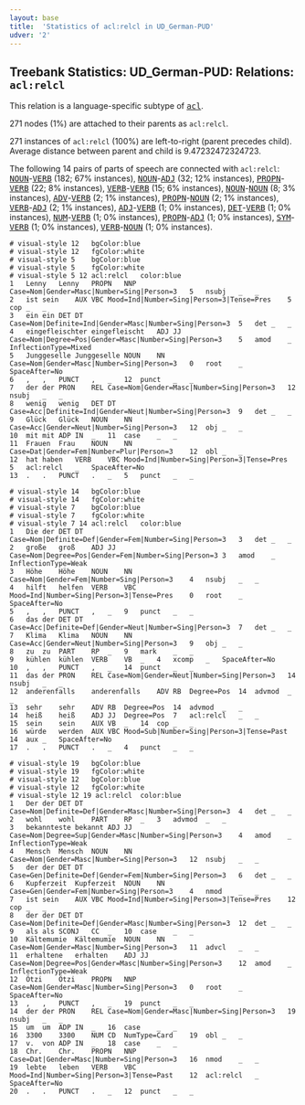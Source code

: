 ```yaml
---
layout: base
title:  'Statistics of acl:relcl in UD_German-PUD'
udver: '2'
---
```


## Treebank Statistics: UD_German-PUD: Relations: `acl:relcl`

This relation is a language-specific subtype of <tt><a href="de_pud-dep-acl.html">acl</a></tt>.

271 nodes (1%) are attached to their parents as `acl:relcl`.

271 instances of `acl:relcl` (100%) are left-to-right (parent precedes child).
Average distance between parent and child is 9.47232472324723.

The following 14 pairs of parts of speech are connected with `acl:relcl`: <tt><a href="de_pud-pos-NOUN.html">NOUN</a></tt>-<tt><a href="de_pud-pos-VERB.html">VERB</a></tt> (182; 67% instances), <tt><a href="de_pud-pos-NOUN.html">NOUN</a></tt>-<tt><a href="de_pud-pos-ADJ.html">ADJ</a></tt> (32; 12% instances), <tt><a href="de_pud-pos-PROPN.html">PROPN</a></tt>-<tt><a href="de_pud-pos-VERB.html">VERB</a></tt> (22; 8% instances), <tt><a href="de_pud-pos-VERB.html">VERB</a></tt>-<tt><a href="de_pud-pos-VERB.html">VERB</a></tt> (15; 6% instances), <tt><a href="de_pud-pos-NOUN.html">NOUN</a></tt>-<tt><a href="de_pud-pos-NOUN.html">NOUN</a></tt> (8; 3% instances), <tt><a href="de_pud-pos-ADV.html">ADV</a></tt>-<tt><a href="de_pud-pos-VERB.html">VERB</a></tt> (2; 1% instances), <tt><a href="de_pud-pos-PROPN.html">PROPN</a></tt>-<tt><a href="de_pud-pos-NOUN.html">NOUN</a></tt> (2; 1% instances), <tt><a href="de_pud-pos-VERB.html">VERB</a></tt>-<tt><a href="de_pud-pos-ADJ.html">ADJ</a></tt> (2; 1% instances), <tt><a href="de_pud-pos-ADJ.html">ADJ</a></tt>-<tt><a href="de_pud-pos-VERB.html">VERB</a></tt> (1; 0% instances), <tt><a href="de_pud-pos-DET.html">DET</a></tt>-<tt><a href="de_pud-pos-VERB.html">VERB</a></tt> (1; 0% instances), <tt><a href="de_pud-pos-NUM.html">NUM</a></tt>-<tt><a href="de_pud-pos-VERB.html">VERB</a></tt> (1; 0% instances), <tt><a href="de_pud-pos-PROPN.html">PROPN</a></tt>-<tt><a href="de_pud-pos-ADJ.html">ADJ</a></tt> (1; 0% instances), <tt><a href="de_pud-pos-SYM.html">SYM</a></tt>-<tt><a href="de_pud-pos-VERB.html">VERB</a></tt> (1; 0% instances), <tt><a href="de_pud-pos-VERB.html">VERB</a></tt>-<tt><a href="de_pud-pos-NOUN.html">NOUN</a></tt> (1; 0% instances).


~~~ conllu
# visual-style 12	bgColor:blue
# visual-style 12	fgColor:white
# visual-style 5	bgColor:blue
# visual-style 5	fgColor:white
# visual-style 5 12 acl:relcl	color:blue
1	Lenny	Lenny	PROPN	NNP	Case=Nom|Gender=Masc|Number=Sing|Person=3	5	nsubj	_	_
2	ist	sein	AUX	VBC	Mood=Ind|Number=Sing|Person=3|Tense=Pres	5	cop	_	_
3	ein	ein	DET	DT	Case=Nom|Definite=Ind|Gender=Masc|Number=Sing|Person=3	5	det	_	_
4	eingefleischter	eingefleischt	ADJ	JJ	Case=Nom|Degree=Pos|Gender=Masc|Number=Sing|Person=3	5	amod	_	InflectionType=Mixed
5	Junggeselle	Junggeselle	NOUN	NN	Case=Nom|Gender=Masc|Number=Sing|Person=3	0	root	_	SpaceAfter=No
6	,	,	PUNCT	,	_	12	punct	_	_
7	der	der	PRON	REL	Case=Nom|Gender=Masc|Number=Sing|Person=3	12	nsubj	_	_
8	wenig	wenig	DET	DT	Case=Acc|Definite=Ind|Gender=Neut|Number=Sing|Person=3	9	det	_	_
9	Glück	Glück	NOUN	NN	Case=Acc|Gender=Neut|Number=Sing|Person=3	12	obj	_	_
10	mit	mit	ADP	IN	_	11	case	_	_
11	Frauen	Frau	NOUN	NN	Case=Dat|Gender=Fem|Number=Plur|Person=3	12	obl	_	_
12	hat	haben	VERB	VBC	Mood=Ind|Number=Sing|Person=3|Tense=Pres	5	acl:relcl	_	SpaceAfter=No
13	.	.	PUNCT	.	_	5	punct	_	_

~~~


~~~ conllu
# visual-style 14	bgColor:blue
# visual-style 14	fgColor:white
# visual-style 7	bgColor:blue
# visual-style 7	fgColor:white
# visual-style 7 14 acl:relcl	color:blue
1	Die	der	DET	DT	Case=Nom|Definite=Def|Gender=Fem|Number=Sing|Person=3	3	det	_	_
2	große	groß	ADJ	JJ	Case=Nom|Degree=Pos|Gender=Fem|Number=Sing|Person=3	3	amod	_	InflectionType=Weak
3	Höhe	Höhe	NOUN	NN	Case=Nom|Gender=Fem|Number=Sing|Person=3	4	nsubj	_	_
4	hilft	helfen	VERB	VBC	Mood=Ind|Number=Sing|Person=3|Tense=Pres	0	root	_	SpaceAfter=No
5	,	,	PUNCT	,	_	9	punct	_	_
6	das	der	DET	DT	Case=Acc|Definite=Def|Gender=Neut|Number=Sing|Person=3	7	det	_	_
7	Klima	Klima	NOUN	NN	Case=Acc|Gender=Neut|Number=Sing|Person=3	9	obj	_	_
8	zu	zu	PART	RP	_	9	mark	_	_
9	kühlen	kühlen	VERB	VB	_	4	xcomp	_	SpaceAfter=No
10	,	,	PUNCT	,	_	14	punct	_	_
11	das	der	PRON	REL	Case=Nom|Gender=Neut|Number=Sing|Person=3	14	nsubj	_	_
12	anderenfalls	anderenfalls	ADV	RB	Degree=Pos	14	advmod	_	_
13	sehr	sehr	ADV	RB	Degree=Pos	14	advmod	_	_
14	heiß	heiß	ADJ	JJ	Degree=Pos	7	acl:relcl	_	_
15	sein	sein	AUX	VB	_	14	cop	_	_
16	würde	werden	AUX	VBC	Mood=Sub|Number=Sing|Person=3|Tense=Past	14	aux	_	SpaceAfter=No
17	.	.	PUNCT	.	_	4	punct	_	_

~~~


~~~ conllu
# visual-style 19	bgColor:blue
# visual-style 19	fgColor:white
# visual-style 12	bgColor:blue
# visual-style 12	fgColor:white
# visual-style 12 19 acl:relcl	color:blue
1	Der	der	DET	DT	Case=Nom|Definite=Def|Gender=Masc|Number=Sing|Person=3	4	det	_	_
2	wohl	wohl	PART	RP	_	3	advmod	_	_
3	bekannteste	bekannt	ADJ	JJ	Case=Nom|Degree=Sup|Gender=Masc|Number=Sing|Person=3	4	amod	_	InflectionType=Weak
4	Mensch	Mensch	NOUN	NN	Case=Nom|Gender=Masc|Number=Sing|Person=3	12	nsubj	_	_
5	der	der	DET	DT	Case=Gen|Definite=Def|Gender=Fem|Number=Sing|Person=3	6	det	_	_
6	Kupferzeit	Kupferzeit	NOUN	NN	Case=Gen|Gender=Fem|Number=Sing|Person=3	4	nmod	_	_
7	ist	sein	AUX	VBC	Mood=Ind|Number=Sing|Person=3|Tense=Pres	12	cop	_	_
8	der	der	DET	DT	Case=Nom|Definite=Def|Gender=Masc|Number=Sing|Person=3	12	det	_	_
9	als	als	SCONJ	CC	_	10	case	_	_
10	Kältemumie	Kältemumie	NOUN	NN	Case=Nom|Gender=Masc|Number=Sing|Person=3	11	advcl	_	_
11	erhaltene	erhalten	ADJ	JJ	Case=Nom|Degree=Pos|Gender=Masc|Number=Sing|Person=3	12	amod	_	InflectionType=Weak
12	Ötzi	Ötzi	PROPN	NNP	Case=Nom|Gender=Masc|Number=Sing|Person=3	0	root	_	SpaceAfter=No
13	,	,	PUNCT	,	_	19	punct	_	_
14	der	der	PRON	REL	Case=Nom|Gender=Masc|Number=Sing|Person=3	19	nsubj	_	_
15	um	um	ADP	IN	_	16	case	_	_
16	3300	3300	NUM	CD	NumType=Card	19	obl	_	_
17	v.	von	ADP	IN	_	18	case	_	_
18	Chr.	Chr.	PROPN	NNP	Case=Dat|Gender=Masc|Number=Sing|Person=3	16	nmod	_	_
19	lebte	leben	VERB	VBC	Mood=Ind|Number=Sing|Person=3|Tense=Past	12	acl:relcl	_	SpaceAfter=No
20	.	.	PUNCT	.	_	12	punct	_	_

~~~



